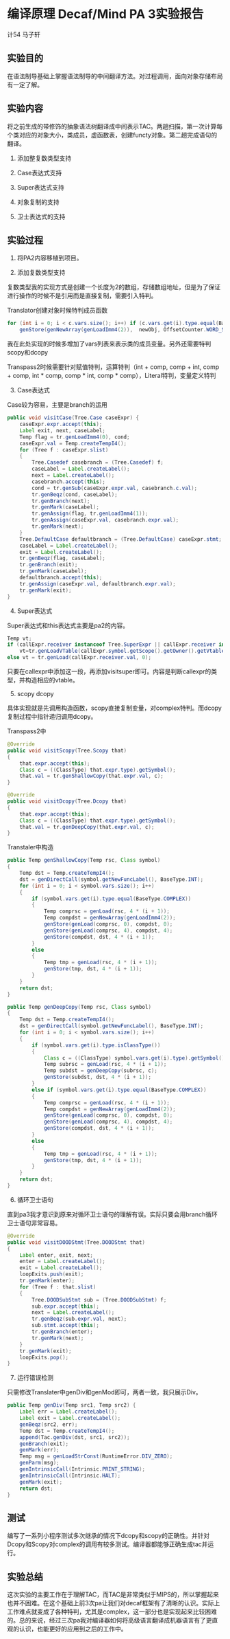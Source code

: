 # 编译原理 Decaf/Mind PA 3实验报告

计54 马子轩

## 实验目的

在语法制导基础上掌握语法制导的中间翻译方法。对过程调用，面向对象存储布局有一定了解。

## 实验内容

将之前生成的带修饰的抽象语法树翻译成中间表示TAC。两趟扫描，第一次计算每个类对应的对象大小，类成员，虚函数表，创建functy对象。第二趟完成语句的翻译。

1. 添加整复数类型支持

2. Case表达式支持

3. Super表达式支持

4. 对象复制的支持

5. 卫士表达式的支持

## 实验过程

1. 将PA2内容移植到项目。

2. 添加复数类型支持

复数类型我的实现方式是创建一个长度为2的数组，存储数组地址，但是为了保证进行操作的时候不是引用而是直接复制，需要引入特判。

Translator创建对象时候特判成员函数

```java
for (int i = 0; i < c.vars.size(); i++) if (c.vars.get(i).type.equal(BaseType.COMPLEX))
	genStore(genNewArray(genLoadImm4(2)),  newObj, OffsetCounter.WORD_SIZE * (i + 1));
```

我在此处实现的时候多增加了vars列表来表示类的成员变量。另外还需要特判scopy和dcopy

Transpass2时候需要针对赋值特判，运算特判（int + comp, comp + int, comp + comp, int * comp, comp * int, comp * comp），Literal特判，变量定义特判

3. Case表达式

Case较为容易，主要是branch的运用

```java
public void visitCase(Tree.Case caseExpr) {
	caseExpr.expr.accept(this);
	Label exit, next, caseLabel;
	Temp flag = tr.genLoadImm4(0), cond;
	caseExpr.val = Temp.createTempI4();
	for (Tree f : caseExpr.slist)
	{
		Tree.Casedef casebranch = (Tree.Casedef) f;
		caseLabel = Label.createLabel();
		next = Label.createLabel();
		casebranch.accept(this);
		cond = tr.genSub(caseExpr.expr.val, casebranch.c.val);
		tr.genBeqz(cond, caseLabel);
		tr.genBranch(next);
		tr.genMark(caseLabel);
		tr.genAssign(flag, tr.genLoadImm4(1));
		tr.genAssign(caseExpr.val, casebranch.expr.val);
		tr.genMark(next);
	}
	Tree.DefaultCase defaultbranch = (Tree.DefaultCase) caseExpr.stmt;
	caseLabel = Label.createLabel();
	exit = Label.createLabel();
	tr.genBeqz(flag, caseLabel);
	tr.genBranch(exit);
	tr.genMark(caseLabel);
	defaultbranch.accept(this);
	tr.genAssign(caseExpr.val, defaultbranch.expr.val);
	tr.genMark(exit);
}
```

4. Super表达式

Super表达式和this表达式主要是pa2的内容。

```java
Temp vt;
if (callExpr.receiver instanceof Tree.SuperExpr || callExpr.receiver instanceof Tree.ThisExpr)
	vt=tr.genLoadVTable(callExpr.symbol.getScope().getOwner().getVtable());
else vt = tr.genLoad(callExpr.receiver.val, 0);
```

只要在callexpr中添加这一段，再添加visitsuper即可。内容是判断callexpr的类型，并构造相应的vtable。

5. scopy dcopy

具体实现就是先调用构造函数，scopy直接复制变量，对complex特判。而dcopy复制过程中指针递归调用dcopy。

Transpass2中

```java
@Override
public void visitScopy(Tree.Scopy that)
{
	that.expr.accept(this);
	Class c = ((ClassType) that.expr.type).getSymbol();
	that.val = tr.genShallowCopy(that.expr.val, c);
}

@Override
public void visitDcopy(Tree.Dcopy that)
{
	that.expr.accept(this);
	Class c = ((ClassType) that.expr.type).getSymbol();
	that.val = tr.genDeepCopy(that.expr.val, c);
}
```

Transtaler中构造

```java
public Temp genShallowCopy(Temp rsc, Class symbol)
{
	Temp dst = Temp.createTempI4();
	dst = genDirectCall(symbol.getNewFuncLabel(), BaseType.INT);
	for (int i = 0; i < symbol.vars.size(); i++)
	{
		if (symbol.vars.get(i).type.equal(BaseType.COMPLEX))
		{
			Temp comprsc = genLoad(rsc, 4 * (i + 1));
			Temp compdst = genNewArray(genLoadImm4(2));
			genStore(genLoad(comprsc, 0), compdst, 0);
			genStore(genLoad(comprsc, 4), compdst, 4);
			genStore(compdst, dst, 4 * (i + 1));
		}
		else
		{
			Temp tmp = genLoad(rsc, 4 * (i + 1));
			genStore(tmp, dst, 4 * (i + 1));
		}
	}
	return dst;
}

public Temp genDeepCopy(Temp rsc, Class symbol)
{
	Temp dst = Temp.createTempI4();
	dst = genDirectCall(symbol.getNewFuncLabel(), BaseType.INT);
	for (int i = 0; i < symbol.vars.size(); i++)
	{
		if (symbol.vars.get(i).type.isClassType())
		{
			Class c = ((ClassType) symbol.vars.get(i).type).getSymbol();
			Temp subrsc = genLoad(rsc, 4 * (i + 1));
			Temp subdst = genDeepCopy(subrsc, c);
			genStore(subdst, dst, 4 * (i + 1));
		}
		else if (symbol.vars.get(i).type.equal(BaseType.COMPLEX))
		{
			Temp comprsc = genLoad(rsc, 4 * (i + 1));
			Temp compdst = genNewArray(genLoadImm4(2));
			genStore(genLoad(comprsc, 0), compdst, 0);
			genStore(genLoad(comprsc, 4), compdst, 4);
			genStore(compdst, dst, 4 * (i + 1));
		}
		else
		{
			Temp tmp = genLoad(rsc, 4 * (i + 1));
			genStore(tmp, dst, 4 * (i + 1));
		}
	}
	return dst;
}
```

6. 循环卫士语句

直到pa3我才意识到原来对循环卫士语句的理解有误。实际只要会用branch循环卫士语句非常容易。

```java
@Override
public void visitDOODStmt(Tree.DOODStmt that)
{
	Label enter, exit, next;
	enter = Label.createLabel();
	exit = Label.createLabel();
	loopExits.push(exit);
	tr.genMark(enter);
	for (Tree f : that.slist)
	{
		Tree.DOODSubStmt sub = (Tree.DOODSubStmt) f;
		sub.expr.accept(this);
		next = Label.createLabel();
		tr.genBeqz(sub.expr.val, next);
		sub.stmt.accept(this);
		tr.genBranch(enter);
		tr.genMark(next);
	}
	tr.genMark(exit);
	loopExits.pop();
}
```

7. 运行错误检测

只需修改Translater中genDiv和genMod即可，两者一致，我只展示Div。

```java
public Temp genDiv(Temp src1, Temp src2) {
	Label err = Label.createLabel();
	Label exit = Label.createLabel();
	genBeqz(src2, err);
	Temp dst = Temp.createTempI4();
	append(Tac.genDiv(dst, src1, src2));
	genBranch(exit);
	genMark(err);
	Temp msg = genLoadStrConst(RuntimeError.DIV_ZERO);
	genParm(msg);
	genIntrinsicCall(Intrinsic.PRINT_STRING);
	genIntrinsicCall(Intrinsic.HALT);
	genMark(exit);
	return dst;
}
```

## 测试

编写了一系列小程序测试多次继承的情况下dcopy和scopy的正确性。并针对Dcopy和Scopy对complex的调用有较多测试。编译器都能够正确生成tac并运行。

## 实验总结

这次实验的主要工作在于理解TAC，而TAC是非常类似于MIPS的，所以掌握起来也并不困难。在这个基础上前3次pa让我们对decaf框架有了清晰的认识。实际上工作难点就变成了各种特判，尤其是complex，这一部分也是实现起来比较困难的。总的来说，经过三次pa我对编译器如何将高级语言翻译成机器语言有了更直观的认识，也能更好的应用到之后的工作中。

